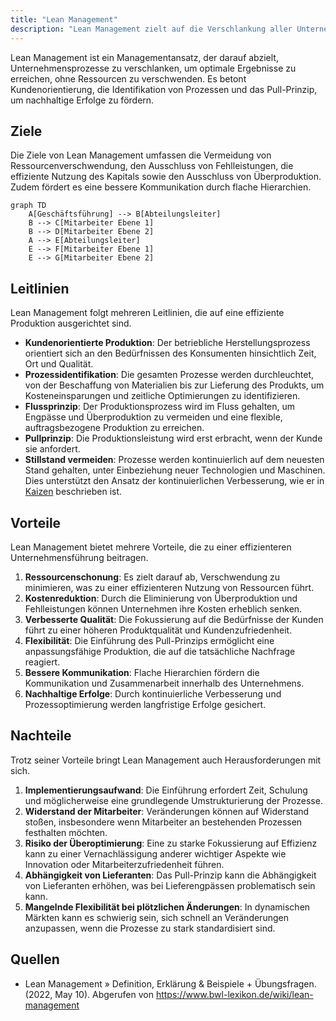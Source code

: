 ```yaml
---
title: "Lean Management"
description: "Lean Management zielt auf die Verschlankung aller Unternehmensprozesse ab, um optimale Ergebnisse ohne Ressourcenverschwendung zu erzielen. Es fördert Kundenorientierung, Prozessidentifikation und das Pull-Prinzip für nachhaltige Erfolge."
---
```


Lean Management ist ein Managementansatz, der darauf abzielt, Unternehmensprozesse zu verschlanken, um optimale Ergebnisse zu erreichen, ohne Ressourcen zu verschwenden. Es betont Kundenorientierung, die Identifikation von Prozessen und das Pull-Prinzip, um nachhaltige Erfolge zu fördern.

## Ziele
Die Ziele von Lean Management umfassen die Vermeidung von Ressourcenverschwendung, den Ausschluss von Fehlleistungen, die effiziente Nutzung des Kapitals sowie den Ausschluss von Überproduktion. Zudem fördert es eine bessere Kommunikation durch flache Hierarchien.

```mermaid
graph TD
    A[Geschäftsführung] --> B[Abteilungsleiter]
    B --> C[Mitarbeiter Ebene 1]
    B --> D[Mitarbeiter Ebene 2]
    A --> E[Abteilungsleiter]
    E --> F[Mitarbeiter Ebene 1]
    E --> G[Mitarbeiter Ebene 2]
```

## Leitlinien
Lean Management folgt mehreren Leitlinien, die auf eine effiziente Produktion ausgerichtet sind.

- **Kundenorientierte Produktion**: Der betriebliche Herstellungsprozess orientiert sich an den Bedürfnissen des Konsumenten hinsichtlich Zeit, Ort und Qualität.
- **Prozessidentifikation**: Die gesamten Prozesse werden durchleuchtet, von der Beschaffung von Materialien bis zur Lieferung des Produkts, um Kosteneinsparungen und zeitliche Optimierungen zu identifizieren.
- **Flussprinzip**: Der Produktionsprozess wird im Fluss gehalten, um Engpässe und Überproduktion zu vermeiden und eine flexible, auftragsbezogene Produktion zu erreichen.
- **Pullprinzip**: Die Produktionsleistung wird erst erbracht, wenn der Kunde sie anfordert.
- **Stillstand vermeiden**: Prozesse werden kontinuierlich auf dem neuesten Stand gehalten, unter Einbeziehung neuer Technologien und Maschinen. Dies unterstützt den Ansatz der kontinuierlichen Verbesserung, wie er in [Kaizen](/open-fidup/lerninhalte/kaizen) beschrieben ist.

## Vorteile
Lean Management bietet mehrere Vorteile, die zu einer effizienteren Unternehmensführung beitragen.

1. **Ressourcenschonung**: Es zielt darauf ab, Verschwendung zu minimieren, was zu einer effizienteren Nutzung von Ressourcen führt.
2. **Kostenreduktion**: Durch die Eliminierung von Überproduktion und Fehlleistungen können Unternehmen ihre Kosten erheblich senken.
3. **Verbesserte Qualität**: Die Fokussierung auf die Bedürfnisse der Kunden führt zu einer höheren Produktqualität und Kundenzufriedenheit.
4. **Flexibilität**: Die Einführung des Pull-Prinzips ermöglicht eine anpassungsfähige Produktion, die auf die tatsächliche Nachfrage reagiert.
5. **Bessere Kommunikation**: Flache Hierarchien fördern die Kommunikation und Zusammenarbeit innerhalb des Unternehmens.
6. **Nachhaltige Erfolge**: Durch kontinuierliche Verbesserung und Prozessoptimierung werden langfristige Erfolge gesichert.

## Nachteile
Trotz seiner Vorteile bringt Lean Management auch Herausforderungen mit sich.

1. **Implementierungsaufwand**: Die Einführung erfordert Zeit, Schulung und möglicherweise eine grundlegende Umstrukturierung der Prozesse.
2. **Widerstand der Mitarbeiter**: Veränderungen können auf Widerstand stoßen, insbesondere wenn Mitarbeiter an bestehenden Prozessen festhalten möchten.
3. **Risiko der Überoptimierung**: Eine zu starke Fokussierung auf Effizienz kann zu einer Vernachlässigung anderer wichtiger Aspekte wie Innovation oder Mitarbeiterzufriedenheit führen.
4. **Abhängigkeit von Lieferanten**: Das Pull-Prinzip kann die Abhängigkeit von Lieferanten erhöhen, was bei Lieferengpässen problematisch sein kann.
5. **Mangelnde Flexibilität bei plötzlichen Änderungen**: In dynamischen Märkten kann es schwierig sein, sich schnell an Veränderungen anzupassen, wenn die Prozesse zu stark standardisiert sind.

## Quellen
- Lean Management » Definition, Erklärung & Beispiele + Übungsfragen. (2022, May 10). Abgerufen von https://www.bwl-lexikon.de/wiki/lean-management